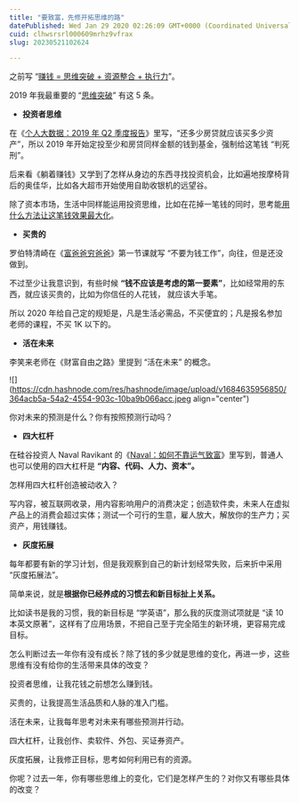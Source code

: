 ```yaml
---
title: "要致富，先修开拓思维的路"
datePublished: Wed Jan 29 2020 02:26:09 GMT+0000 (Coordinated Universal Time)
cuid: clhwsrsrl000609mrhz9vfrax
slug: 20230521102624

---
```


之前写 “[赚钱 = 思维突破 + 资源整合 + 执行力](http://mp.weixin.qq.com/s?__biz=MzI3MzU5MDA1OQ==&mid=2247486081&idx=1&sn=d29af72f02d8befe4db7287f2837e4e5&chksm=eb21b8c5dc5631d3b6a6dcc56f1c136e54650e1e2e9b05db1c0e2afeef9d89e261a8f21187ba&scene=21#wechat_redirect)”。

2019 年我最重要的 “[思维突破](http://mp.weixin.qq.com/s?__biz=MzI3MzU5MDA1OQ==&mid=2247486013&idx=1&sn=44dc3ccfac3fbeead5621dcbffdea69d&chksm=eb21b879dc56316f4947cd78bf5985495b9473fa8639c15a79b00ef92e9c1eec1769c0e4e37a&scene=21#wechat_redirect)” 有这 5 条。

* **投资者思维**
    

在《[个人大数据：2019 年 Q2 季度报告](http://mp.weixin.qq.com/s?__biz=MzI3MzU5MDA1OQ==&mid=2247485753&idx=1&sn=aefcf2c49889dd4650f1987ba0a8ec0a&chksm=eb21bb7ddc56326b3467634371711c9658167cc00c0706b7ac8b9aff15623315a29437698528&scene=21#wechat_redirect)》里写，“还多少房贷就应该买多少资产”，所以 2019 年开始定投至少和房贷同样金额的钱到基金，强制给这笔钱 “判死刑”。

后来看《躺着赚钱》又学到了怎样从身边的东西寻找投资机会，比如遍地按摩椅背后的奥佳华，比如各大超市开始使用自助收银机的远望谷。

除了资本市场，生活中同样能运用投资思维，比如在花掉一笔钱的同时，思考能[用什么方法让这笔钱效果最大化](http://mp.weixin.qq.com/s?__biz=MzI3MzU5MDA1OQ==&mid=2247485793&idx=1&sn=6e7da807c0326339ecbc37e2c708a282&chksm=eb21bb25dc563233ccecc880983f595c775369af28d256531ea3d21bdd02c97a0e715b3318dd&scene=21#wechat_redirect)。

* **买贵的**
    

罗伯特清崎在《[富爸爸穷爸爸](http://mp.weixin.qq.com/s?__biz=MzI3MzU5MDA1OQ==&mid=2247485785&idx=1&sn=5a21d89dc92243929a3e057814935423&chksm=eb21bb1ddc56320b36a1179ceaf3f986b90720a11669d41b6cf38269a1afa4483d672a435d3b&scene=21#wechat_redirect)》第一节课就写 “不要为钱工作”，向往，但是还没做到。

不过至少让我意识到，有些时候 **“钱不应该是考虑的第一要素”**，比如经常用的东西，就应该买贵的，比如为你信任的人花钱， 就应该大手笔。

所以 2020 年给自己定的规矩是，凡是生活必需品，不买便宜的；凡是报名参加老师的课程，不买 1K 以下的。

* **活在未来**
    

李笑来老师在《财富自由之路》里提到 “活在未来” 的概念。

![](https://cdn.hashnode.com/res/hashnode/image/upload/v1684635956850/364acb5a-54a2-4554-903c-10ba9b066acc.jpeg align="center")

你对未来的预测是什么？你有按照预测行动吗？

* **四大杠杆**
    

在硅谷投资人 Naval Ravikant 的《[Naval：如何不靠运气致富](https://mp.weixin.qq.com/s?__biz=MjM5MjAzODU2MA==&mid=2652782271&idx=1&sn=1502eea5bcd116b76e59127c74a4bb8a&scene=21#wechat_redirect)》里写到，普通人也可以使用的四大杠杆是 **“内容、代码、人力、资本”。**

怎样用四大杠杆创造被动收入？

写内容，被互联网收录，用内容影响用户的消费决定；创造软件卖，未来人在虚拟产品上的消费会超过实体；测试一个可行的生意，雇人放大，解放你的生产力；买资产，用钱赚钱。

* **灰度拓展**
    

每年都要有新的学习计划，但是我观察到自己的新计划经常失败，后来折中采用 “灰度拓展法”。

简单来说，就是**根据你已经养成的习惯去和新目标扯上关系。**

比如读书是我的习惯，我的新目标是 “学英语”，那么我的灰度测试项就是 “读 10 本英文原著”，这样有了应用场景，不把自己至于完全陌生的新环境，更容易完成目标。

怎么判断过去一年你有没有成长？除了钱的多少就是思维的变化，再进一步，这些思维有没有给你的生活带来具体的改变？

投资者思维，让我花钱之前想怎么赚到钱。

买贵的，让我提高生活品质和人脉的准入门槛。

活在未来，让我每年思考对未来有哪些预测并行动。

四大杠杆，让我创作、卖软件、外包、买证券资产。

灰度拓展，让我修正目标，思考如何利用已有的资源。

你呢？过去一年，你有哪些思维上的变化，它们是怎样产生的？对你又有哪些具体的改变？